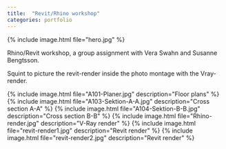 ```yaml
---
title:  "Revit/Rhino workshop"
categories: portfolio
---
```

{% include image.html file="hero.jpg" %}


Rhino/Revit workshop, a group assignment with Vera Swahn and Susanne Bengtsson.

Squint to picture the revit-render inside the photo montage with the Vray-render.

{% include image.html file="A101-Planer.jpg" description="Floor plans" %}
{% include image.html file="A103-Sektion-A-A.jpg" description="Cross section A-A" %}
{% include image.html file="A104-Sektion-B-B.jpg" description="Cross section B-B" %}
{% include image.html file="Rhino-render.jpg" description="V-Ray render" %}
{% include image.html file="revit-render1.jpg" description="Revit render" %}
{% include image.html file="revit-render2.jpg" description="Revit render" %}
